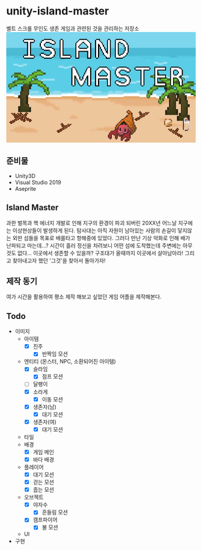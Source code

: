 # unity-island-master
벨트 스크롤 무인도 생존 게임과 관련된 것을 관리하는 저장소
<img src="imgs/Main.gif">

## 준비물
- Unity3D
- Visual Studio 2019
- Aseprite

## Island Master
과한 벌목과 핵 에너지 개발로 인해 지구의 환경이 파괴 되버린 20XX년 어느날 지구에는 이상현상들이 발생하게 된다. 탐사대는 아직 자원이 남아있는 사람의 손길이 닿지않는 외딴 섬들을 목표로 배를타고 항해중에 있었다. 그러다 만난 기상 악화로 인해 배가 난파되고 마는데...? 시간이 흘러 정신을 차려보니 어떤 섬에 도착했는데 주변에는 아무 것도 없다... 이곳에서 생존할 수 있을까? 구조대가 올때까지 이곳에서 살아남아라! 그리고 찾아내고자 했던 '그것'을 찾아서 돌아가자!

## 제작 동기
여가 시간을 활용하여 평소 제작 해보고 싶었던 게임 어플을 제작해본다.

## Todo
- 이미지
    - 아이템
        - [X] 진주
            - [X] 반짝임 모션
    - 엔티티 (몬스터, NPC, 소환되어진 아이템)
        - [X] 슬라임
            - [X] 점프 모션
        - [ ] 달팽이
        - [X] 소라게
            - [X] 이동 모션
        - [X] 생존자(남)
            - [X] 대기 모션
        - [X] 생존자(여)
            - [X] 대기 모션
    - 타일
    - 배경
        - [X] 게임 메인
        - [X] 바다 배경
    - 플레이어
        - [X] 대기 모션
        - [X] 걷는 모션
        - [X] 줍는 모션
    - 오브젝트
        - [X] 야자수
            - [X] 흔들림 모션
        - [X] 캠프파이어
            - [X] 불 모션
    - UI
- 구현
    
